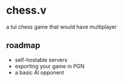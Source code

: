 # chess.v

a tui chess game that would have multiplayer

## roadmap

* self-hostable servers
* exporting your game in PGN
* a basic AI opponent
